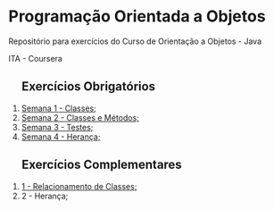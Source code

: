 <head>
<h1>Programação Orientada a Objetos</h1>

<p>Repositório para exercícios do Curso de Orientação a Objetos - Java</p>

<p>ITA - Coursera</p>
</head>
<body>
    <ol><h2>Exercícios Obrigatórios</h2>
        <li><a href="./IMC_Calc">Semana 1 - Classes;</a></li>
        <li><a href="./Pizzaria">Semana 2 - Classes e Métodos;</a></li>
        <li><a href="./Pizzaria">Semana 3 - Testes;</a></li>
        <li><a href="./Produtos">Semana 4 - Herança;</a></li>
    </ol>
    <ol><h2>Exercícios Complementares</h2>
        <li><a href="./Pontuacao">1 - Relacionamento de Classes;</a></li>
        <li><a href="./Compra"></a>2 - Herança;</li>
    </ol>
</body>